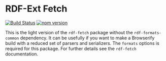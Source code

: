 # RDF-Ext Fetch

[![Build Status](https://travis-ci.org/rdf-ext/rdf-fetch-lite.svg?branch=master)](https://travis-ci.org/rdf-ext/rdf-fetch-lite)
[![npm version](https://badge.fury.io/js/rdf-fetch-lite.svg)](https://badge.fury.io/js/rdf-fetch-lite)

This is the light version of the `rdf-fetch` package without the `rdf-formats-common` dependency.
It can be usefully if you want to make a Browserify build with a reduced set of parsers and serializers.
The `formats` options is required for this package.
For further details see the `rdf-fetch` documentation.
